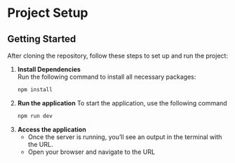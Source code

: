 # Project Setup

## Getting Started

After cloning the repository, follow these steps to set up and run the project:

1. **Install Dependencies**  
   Run the following command to install all necessary packages:
   ```bash
   npm install

2. **Run the application**
   To start the application, use the following command
   ```bash
   npm run dev
3. **Access the application**
   - Once the server is running, you’ll see an output in the terminal with the URL.
   - Open your browser and navigate to the URL 
